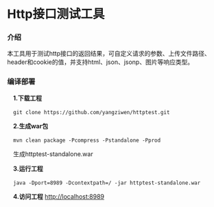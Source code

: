# Http接口测试工具

### 介绍
本工具用于测试http接口的返回结果，可自定义请求的参数、上传文件路径、header和cookie的值，并支持html、json、jsonp、图片等响应类型。

### 编译部署

&ensp;&ensp;**1.下载工程**

&ensp;&ensp;`git clone https://github.com/yangziwen/httptest.git`

&ensp;&ensp;**2.生成war包**

&ensp;&ensp;`mvn clean package -Pcompress -Pstandalone -Pprod`

&ensp;&ensp;生成httptest-standalone.war

&ensp;&ensp;**3.运行工程**

&ensp;&ensp;`java -Dport=8989 -Dcontextpath=/ -jar httptest-standalone.war`

&ensp;&ensp;**4.访问工程** [http://localhost:8989](http://localhost:8989)
